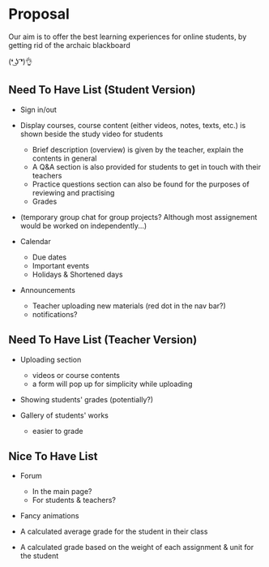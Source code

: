 # Proposal

Our aim is to offer the best learning experiences for online students, by getting rid of the archaic blackboard 

(❛ ͜ʖ ͡❛)👌


## Need To Have List (Student Version)

- Sign in/out

- Display courses, course content (either videos, notes, texts, etc.) is shown beside the study video for students 
    - Brief description (overview) is given by the teacher, explain the contents in general
    - A Q&A section is also provided for students to get in touch with their teachers
    - Practice questions section can also be found for the purposes of reviewing and practising
    - Grades

- (temporary group chat for group projects? Although most assignement would be worked on independently...)

- Calendar
    - Due dates
    - Important events
    - Holidays & Shortened days

- Announcements
    - Teacher uploading new materials (red dot in the nav bar?)
    - notifications?



## Need To Have List (Teacher Version)

- Uploading section
    - videos or course contents
    - a form will pop up for simplicity while uploading

- Showing students' grades (potentially?)

- Gallery of students' works
    - easier to grade




## Nice To Have List

- Forum
    - In the main page?
    - For students & teachers?

- Fancy animations
- A calculated average grade for the student in their class
- A calculated grade based on the weight of each assignment & unit for the student
